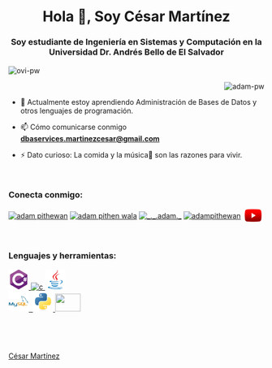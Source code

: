<h1 align="center">Hola 👋, Soy César Martínez</h1>
<h3 align="center">Soy estudiante de Ingeniería en Sistemas y Computación en la Universidad Dr. Andrés Bello de El Salvador</h3>


<img align="center" src="https://github.com/CesarM4rtinez/CesarM4rtinez/assets/119742694/762b657f-42df-47a3-a029-58376081ec41" alt="ovi-pw" />

<br>

<p><img align="right" src="https://github.com/Adam-pw/Adam-pw/blob/main/animation_500_kxa883sd.gif" alt="adam-pw" /></p>

<br>

- 🌱 Actualmente estoy aprendiendo Administración de Bases de Datos y otros lenguajes de programación.

- 📫 Cómo comunicarse conmigo **dbaservices.martinezcesar@gmail.com**

- ⚡ Dato curioso: La comida y la música🎵 son las razones para vivir.


<br>

<h3 align="left">Conecta conmigo:</h3>
<p align="left">
  <a href="https://www.linkedin.com/in/césar-martínez-b8a53326a/" target="blank"><img align="center"
      src="https://raw.githubusercontent.com/rahuldkjain/github-profile-readme-generator/master/src/images/icons/Social/linked-in-alt.svg"
      alt="adam pithewan" height="30" width="40" /></a>
  <a href="https://fb.com/César Martínez Owner" target="blank"><img align="center"
      src="https://raw.githubusercontent.com/rahuldkjain/github-profile-readme-generator/master/src/images/icons/Social/facebook.svg"
      alt="adam pithen wala" height="30" width="40" /></a>
  <a href="https://instagram.com/maynaztrvp" target="blank"><img align="center"
      src="https://raw.githubusercontent.com/rahuldkjain/github-profile-readme-generator/master/src/images/icons/Social/instagram.svg"
      alt="_._.adam._" height="30" width="40" /></a>
   <a href="https://twitter.com/@OwnerOvi" target="blank"><img align="center"
      src="https://raw.githubusercontent.com/rahuldkjain/github-profile-readme-generator/master/src/images/icons/Social/twitter.svg"
      alt="adampithewan" height="30" width="40" /></a>
  <a href="https://youtube.com/@CesarMartinezDBAServices?si=tK6Y8D253r6BCliA" target="blank"> <img align="center"
     src="https://github.com/CesarM4rtinez/CesarM4rtinez/blob/main/yt%20icon.png?raw=true"
     alt="cesarm4rtinez" height="30" width="40" /></a>
</p>

<br>




<h3 align="left">Lenguajes y herramientas:</h3>
<p align="left"> <a href="https://dotnet.microsoft.com/es-es/languages/csharp" target="_blank" rel="noreferrer"> 
  <img
      src="https://raw.githubusercontent.com/devicons/devicon/master/icons/csharp/csharp-original.svg" 
      width="40" height="40" /> </a> <a href="https://www.microsoft.com/es-es/sql-server/sql-server-downloads" target="_blank" rel="noreferrer">
  <img 
      src="https://camo.githubusercontent.com/42dfd0950d93092d82d677877fe87d5bab1e2acccc1110bf0f9dd755988ccb7e/68747470733a2f2f7777772e7376677265706f2e636f6d2f73686f772f3330333232392f6d6963726f736f66742d73716c2d7365727665722d6c6f676f2e737667" alt="c" width="50" height="40" /> </a> <a href="https://java.com" target="_blank" rel="noreferrer"> 
  <img
      src="https://raw.githubusercontent.com/devicons/devicon/master/icons/java/java-original.svg" alt="java" width="40"
      height="40" /> </a> <a href="https://mysql.com" target="_blank"
    rel="noreferrer"> 
    <br>
   <img
      src="https://raw.githubusercontent.com/devicons/devicon/master/icons/mysql/mysql-original-wordmark.svg"
      alt="mysql" width="40" height="40" /> </a> <a href="photoshop.com" target="_blank" rel="noreferrer"> 
   <img
      /> </a> <a href="https://www.python.org"> 
    <img
      src="https://raw.githubusercontent.com/devicons/devicon/master/icons/python/python-original.svg" alt="python"
      width="40" height="40" /> </a> <a href="https://oracle.com/" target="_blank" rel="noreferrer"> 
      <img src="https://framerusercontent.com/images/8Nu3MW03CpqJ8zqwYnWcqCk8EA.png" width="50" height="35" /> 
 <a target="_blank" rel="noreferrer">

<img
src="" alt="" width="" height=""/></a> <a href="https://lordicon.com/" target="" rel=""> <a target="" rel="">
<br>
   
<p align="left"> <a href="https://twitter.com/" target="blank"><img
      src="https://img.shields.io/twitter/follow/?logo=twitter&style=for-the-badge" alt="" /></a> </p>

[César Martínez](https://github.com/CesarM4rtinez)
